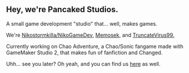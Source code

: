 ## Hey, we're Pancaked Studios.

A small game development "studio" that... well, makes games.

We're [Nikostormkilla/NikoGameDev,](https://github.com/Nikostormkilla) [Memosek,](https://github.com/Memosek) and [TruncateVirus99.](https://github.com/TruncateVirus99)

Currently working on Chao Adventure, a Chao/Sonic fangame made with GameMaker Studio 2, that makes fun of fanfiction and Changed.

Uhh... see you later? Oh yeah, and you can find us [here](https://pancakedstudios.github.io) as well.
